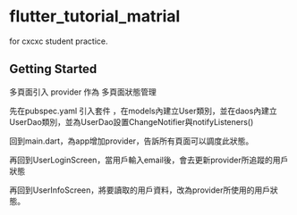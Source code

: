 # flutter_tutorial_matrial

for cxcxc student practice.

## Getting Started

多頁面引入 provider 作為 多頁面狀態管理

先在pubspec.yaml 引入套件 ，在models內建立User類別，並在daos內建立UserDao類別，並為UserDao設置ChangeNotifier與notifyListeners()

回到main.dart，為app增加provider，告訴所有頁面可以調度此狀態。

再回到UserLoginScreen，當用戶輸入email後，會去更新provider所追蹤的用戶狀態

再回到UserInfoScreen，將要讀取的用戶資料，改為provider所使用的用戶狀態。


